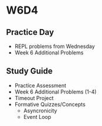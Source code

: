 # W6D4

## Practice Day

- REPL problems from Wednesday
- Week 6 Additional Problems

## Study Guide
- Practice Assessment
- Week 6 Additional Problems (1-4)
- Timeout Project
- Formative Quizzes/Concepts
  - Asyncronicity
  - Event Loop
